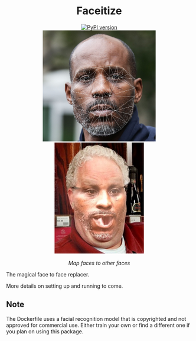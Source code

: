 <h1 align="center">Faceitize</h1>
<div align="center">
    <a href="https://badge.fury.io/py/faceitize"><img src="https://badge.fury.io/py/faceitize.svg" alt="PyPI version" height="18"></a>
</div>
<div align="center">
    <img height="300px" src="static/debug.jpg" />
    <img height="300px" src="static/example.jpg" />
</div>
<p align="center"><i>Map faces to other faces</i></p>

The magical face to face replacer.

More details on setting up and running to come.

## Note
The Dockerfile uses a facial recognition model that is copyrighted and not approved for commercial use.  Either train your own or find a different one if you plan on using this package.
